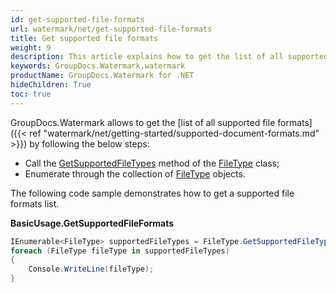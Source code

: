 ```yaml
---
id: get-supported-file-formats
url: watermark/net/get-supported-file-formats
title: Get supported file formats
weight: 9
description: This article explains how to get the list of all supported file formats.
keywords: GroupDocs.Watermark,watermark
productName: GroupDocs.Watermark for .NET
hideChildren: True
toc: true
---
```

GroupDocs.Watermark allows to get the [list of all supported file formats]({{< ref "watermark/net/getting-started/supported-document-formats.md" >}}) by following the below steps:

* Call the [GetSupportedFileTypes](https://reference.groupdocs.com/net/watermark/groupdocs.watermark.common/filetype/methods/getsupportedfiletypes) method of the [FileType](https://reference.groupdocs.com/net/watermark/groupdocs.watermark.common/filetype) class;
* Enumerate through the collection of [FileType](https://reference.groupdocs.com/net/watermark/groupdocs.watermark.common/filetype) objects.

The following code sample demonstrates how to get a supported file formats list.

**BasicUsage.GetSupportedFileFormats**

```csharp
IEnumerable<FileType> supportedFileTypes = FileType.GetSupportedFileTypes();
foreach (FileType fileType in supportedFileTypes)
{
    Console.WriteLine(fileType);
}
```
